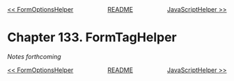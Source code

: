 <div>
<div style='float: left'><a href='ch132-formoptionshelper.md'>&lt;&lt; FormOptionsHelper</a></div>
<div style='float: right'><a href='ch134-javascripthelper.md'>JavaScriptHelper &gt;&gt;</a></div>
<div style='float: inline-auto;text-align:center'><a href='README.md'>README</a></div>
<div style="clear: both"></div>
</div>

# Chapter 133. FormTagHelper

*Notes forthcoming*

<div>
<div style='float: left'><a href='ch132-formoptionshelper.md'>&lt;&lt; FormOptionsHelper</a></div>
<div style='float: right'><a href='ch134-javascripthelper.md'>JavaScriptHelper &gt;&gt;</a></div>
<div style='float: inline-auto;text-align:center'><a href='README.md'>README</a></div>
<div style="clear: both"></div>
</div>